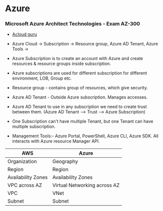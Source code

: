 
# Azure
### Microsoft Azure Architect Technologies - Exam AZ-300
- [Acloud guru](https://learn.acloud.guru/course/5f033990-3a2e-4fe1-9d90-ecd1d0891deb/learn/1a273a93-dfb4-4306-bf40-698a6fa62658/99214cf8-4fa2-46a1-9bab-c937caa88c07/watch)

- Azure Cloud -> Subscription -> Resource group, Azure AD Tenant, Azure Tools -> 
- Azure Subscription is to create an account with Azure and create resources & resource groups inside subscription.
- Azure subscriptions are used for different subscription for different environment, LOB, Group etc.
- Resource group - contains group of resources, which give security.
- Azure AD Tenant - Outside Azure subscription. Manages accesses.
- Azure AD Tenant to use in any subscription we need to create trust between them. (Azure AD Tenant --> Trust --> Azure Subscription)
- One Subscription can't have multiple Tenant, but one Tenant can have multiple subscription.
- Management Tools:- Azure Portal, PowerShell, Azure CLI, Azure SDK. All interacts with Azure resource Manager API.

AWS | Azure
---|---
Organization| Geography
Region |Region
Availability Zones | Availability Zones
VPC across AZ| Virtual Networking across AZ
VPC | VNet
Subnet | Subnet
